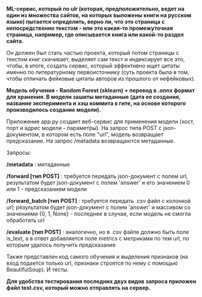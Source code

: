 **ML-сервис, который по ulr (которая, предположительно, ведет на один из множества сайтов, на которых выложены книги на русском языке) пытается определить, верно ли, что это страница с непосредственно текстом - или это какая-то промежуточная страница, например, где описывается книга или какой-то раздел сайта.**

Он должен был стать частью проекта, который потом страницы с текстом книг скачивает, выделяет сам текст и индексирует все это, чтобы, в итоге, создать сервис, который эффективно ищет цитаты именно по литературному первоисточнику (суть проекта была в том, чтобы отличать фейковые цитаты авторов из прошлого от нефейковых).

**Модель обучения - Random Forest (sklearn) + перевод в .onnx формат для хранения. В модели зашиты метаданные (дата ее создания, название эксперимента и хэш коммита в гите, на основе которого производилось создание модели).**

Приложение app.py создает веб-сервис для применения модели (хост, порт и адрес модели - параметры). На запрос типа POST с json-документом, в котором есть поле "url", модель возвращает предсказание. На запрос /metadata возвращаются метаданные. 

Запросы:

**/metadata** : метаданные

**/forward [тип POST]** : требуется передать json-документ с полем url, результатом будет json-документ с полем 'answer' и его значением 0 или 1 - предсказанием модели

**/forward_batch [тип POST]** : требуется передать .csv файл с колонкой url; результатом будет json-документ с полем 'answer' и массивом со значениями {0, 1, None} - последнее в случае, если модель не смогла обработать url

**/evaluate [тип POST]** : аналогично, но в .csv файле должно быть поле is_text, а в ответ добавляется поле metrics c метриками по тем url, по которым удалось получить предсказание

Также представлен код самого обучения и выделения признаков (на вход подается только url, признаки строятся по нему с помощью BeautifulSoup). И тесты. 

**Для удобства тестирования последних двух видов запроса приложен файл test.csv, который можно отправлять на сервер.**
